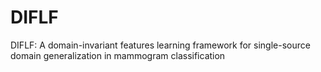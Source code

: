 # DIFLF
DIFLF: A domain-invariant features learning framework for single-source domain generalization  in mammogram classification
